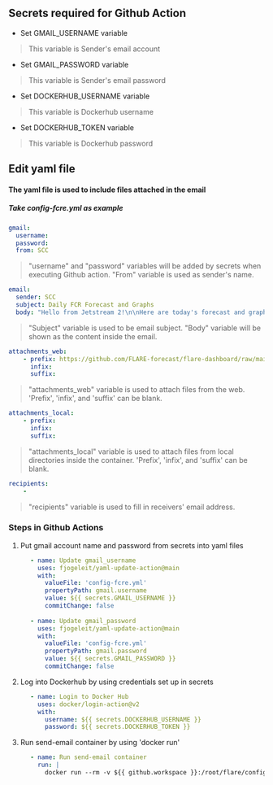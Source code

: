## Secrets required for Github Action
* Set GMAIL_USERNAME variable
> This variable is Sender's email account
* Set GMAIL_PASSWORD variable
> This variable is Sender's email password
* Set DOCKERHUB_USERNAME variable
> This variable is Dockerhub username
* Set DOCKERHUB_TOKEN variable
> This variable is Dockerhub password



Edit yaml file
---
#### The yaml file is used to include files attached in the email
##### *Take config-fcre.yml as example*

```yaml
gmail:
  username:
  password:
  from: SCC
```
> "username" and "password" variables will be added by secrets when executing Github action. "From" variable is used as sender's name.


```yaml
email:
  sender: SCC
  subject: Daily FCR Forecast and Graphs
  body: "Hello from Jetstream 2!\n\nHere are today's forecast and graphs. Have a wonderful day!\n\nBests,\nSCC and CIBR Team"
```

> "Subject" variable is used to be email subject.
> "Body" variable will be shown as the content inside the email.


```yaml
attachments_web:
    - prefix: https://github.com/FLARE-forecast/flare-dashboard/raw/main/docs/fcre_files/figure-html/bvre-ice-1.png
      infix:
      suffix:
```
> "attachments_web" variable is used to attach files from the web.
> 'Prefix', 'infix', and 'suffix' can be blank.

```yaml
attachments_local:
    - prefix:
      infix:
      suffix:
```
> "attachments_local" variable is used to attach files from local directories inside the container.
> 'Prefix', 'infix', and 'suffix' can be blank.

```yaml
recipients:
    - 
```
> "recipients" variable is used to fill in receivers' email address.

### Steps in Github Actions
1. Put gmail account name and password from secrets into yaml files
```yaml
      - name: Update gmail_username
        uses: fjogeleit/yaml-update-action@main
        with:
          valueFile: 'config-fcre.yml'
          propertyPath: gmail.username
          value: ${{ secrets.GMAIL_USERNAME }}
          commitChange: false
    
      - name: Update gmail_password
        uses: fjogeleit/yaml-update-action@main
        with:
          valueFile: 'config-fcre.yml'
          propertyPath: gmail.password
          value: ${{ secrets.GMAIL_PASSWORD }}
          commitChange: false

```
2. Log into Dockerhub by using credentials set up in secrets
```yaml
      - name: Login to Docker Hub
        uses: docker/login-action@v2
        with:
          username: ${{ secrets.DOCKERHUB_USERNAME }}
          password: ${{ secrets.DOCKERHUB_TOKEN }}

```
3. Run send-email container by using 'docker run'
```yaml
      - name: Run send-email container
        run: |
          docker run --rm -v ${{ github.workspace }}:/root/flare/config --env CONFIG_FILE="/root/flare/config/config-fcre.yml" yjungku/send-email:dev

```